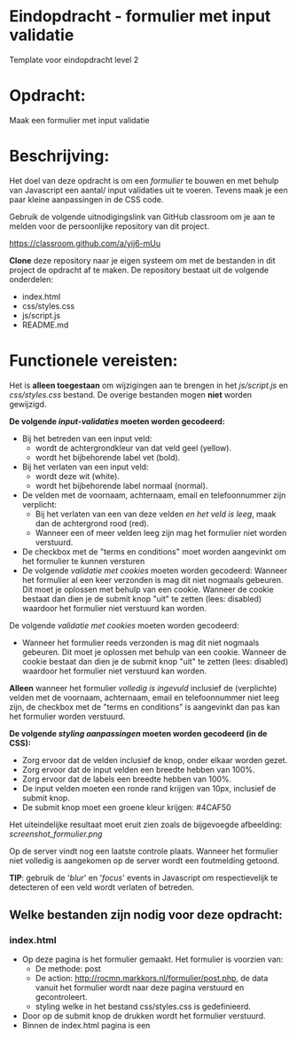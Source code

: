 # Eindopdracht - formulier met input validatie
Template voor eindopdracht level 2
# Opdracht:
Maak een formulier met input validatie
# Beschrijving:
Het doel van deze opdracht is om een _formulier_ te bouwen en met behulp van Javascript een aantal/
input validaties uit te voeren. Tevens maak je een paar kleine aanpassingen in de CSS code.

Gebruik de volgende uitnodigingslink van GitHub classroom om je aan te melden voor de persoonlijke repository van dit project.

https://classroom.github.com/a/yij6-mUu

**Clone** deze repository naar je eigen systeem om met de bestanden in dit project de opdracht af te maken. 
De repository bestaat uit de volgende onderdelen:

- index.html
- css/styles.css
- js/script.js
- README.md

# Functionele vereisten:
Het is **alleen toegestaan** om wijzigingen aan te brengen in het _js/script.js_ en _css/styles.css_ bestand.
De overige bestanden mogen **niet** worden gewijzigd.

**De volgende _input-validaties_ moeten worden gecodeerd:**

- Bij het betreden van een input veld:
  - wordt de achtergrondkleur van dat veld geel (yellow). 
  - wordt het bijbehorende label vet (bold).
- Bij het verlaten van een input veld:
  - wordt deze wit (white).
  - wordt het bijbehorende label normaal (normal).
- De velden met de voornaam, achternaam, email en telefoonnummer zijn verplicht:
  - Bij het verlaten van een van deze velden _en het veld is leeg_, maak dan de achtergrond rood (red).
  - Wanneer een of meer velden leeg zijn mag het formulier niet worden verstuurd. 
- De checkbox met de "terms en conditions" moet worden aangevinkt om het formulier te kunnen versturen
- De volgende _validatie met cookies_ moeten worden gecodeerd:
Wanneer het formulier al een keer verzonden is mag dit niet nogmaals gebeuren. Dit moet je oplossen met behulp van een cookie. Wanneer de cookie bestaat dan dien je de submit knop "uit" te zetten (lees: disabled) waardoor het formulier niet verstuurd kan worden.

De volgende _validatie met cookies_ moeten worden gecodeerd:

- Wanneer het formulier reeds verzonden is mag dit niet nogmaals gebeuren. Dit moet je oplossen met behulp van een cookie. Wanneer de cookie bestaat dan dien je de submit knop "uit" te zetten (lees: disabled) waardoor het formulier niet verstuurd kan worden.

**Alleen** wanneer het formulier _volledig is ingevuld_ inclusief de (verplichte) velden met de voornaam, achternaam, 
email en telefoonnummer niet leeg zijn, 
de checkbox met de "terms en conditions" is aangevinkt 
dan pas kan het formulier worden verstuurd.

**De volgende _styling aanpassingen_ moeten worden gecodeerd (in de CSS):**

- Zorg ervoor dat de velden inclusief de knop, onder elkaar worden gezet.
- Zorg ervoor dat de input velden een breedte hebben van 100%.
- Zorg ervoor dat de labels een breedte hebben van 100%.
- De input velden moeten een ronde rand krijgen van 10px, inclusief de submit knop.
- De submit knop moet een groene kleur krijgen: #4CAF50

Het uiteindelijke resultaat moet eruit zien zoals de bijgevoegde afbeelding: _screenshot_formulier.png_

Op de server vindt nog een laatste controle plaats. Wanneer het formulier niet volledig is aangekomen op de server wordt een foutmelding getoond.

**TIP**: gebruik de '_blur_' en '_focus_' events in Javascript om respectievelijk te detecteren of een veld wordt verlaten of betreden.



## Welke bestanden zijn nodig voor deze opdracht:

### index.html
- Op deze pagina is het formulier gemaakt. Het formulier is voorzien van:
  - De methode: post
  - De action: http://rocmn.markkors.nl/formulier/post.php, de data vanuit het formulier wordt naar deze pagina verstuurd en gecontroleert.
  - styling welke in het bestand css/styles.css is gedefinieerd.
- Door op de submit knop de drukken wordt het formulier verstuurd.
- Binnen de index.html pagina is een <script> toegevoegd welke is terug te vinden in de folder /js/script.js
- Het is **niet toegestaan** om hier wijzigingen in aan te brengen.
### css/styles.css
- Dit betreft het stylesheet bestand voor de index.html pagina. 
- Het is toegestaan om hier wijzigingen in aan te brengen.
### js/script.js
- Dit is het bestand waarin de Javascript code is opgenomen. Breng hier de wijzigingen aan om de opdracht uit te voeren.
### rubric-opdracht-formulier.xlsx
- Dit is het beoordelingsformulier voor deze opdracht.
- Het is **niet toegestaan** om hier wijzigingen in aan te brengen.
### screenshot_formulier.png
- Dit is een afbeelding van het uiteindelijke resultaat.
- Het is **niet toegestaan** om hier wijzigingen in aan te brengen.

## Technische vereisten:
- Gebruik Javascript om de input validaties uit te voeren.
- Gebruik Javascript om de styling van de input velden te wijzigen.
- Gebruik de bestanden zoals aangeleverd in de repository.
- Het is **niet toegestaan** om via Javascript het HTML DOM te manipuleren
- 
# Inleveren:
- Push het resultaat voor deze opdracht naar de Github classroom repository zoals boven de opdracht is beschreven. 